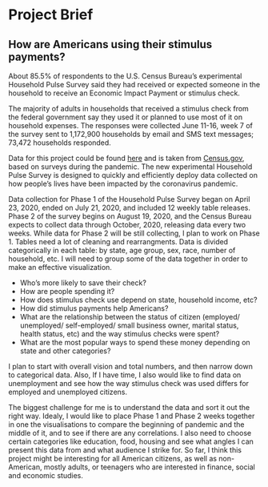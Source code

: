 # Project Brief

## How are Americans using their stimulus payments?

About 85.5% of respondents to the U.S. Census Bureau’s experimental Household Pulse Survey said they had received or expected someone in the household to receive an Economic Impact Payment or stimulus check.

The majority of adults in households that received a stimulus check from the federal government say they used it or planned to use most of it on household expenses. The responses were collected June 11-16, week 7 of the survey sent to 1,172,900 households by email and SMS text messages; 73,472 households responded.

Data for this project could be found [here](https://www.census.gov/programs-surveys/household-pulse-survey/data.html#phase1) and is taken from [Census.gov](https://www.census.gov/), based on surveys during the pandemic. The new experimental Household Pulse Survey is designed to quickly and efficiently deploy data collected on how people’s lives have been impacted by the coronavirus pandemic.

Data collection for Phase 1 of the Household Pulse Survey began on April 23, 2020, ended on July 21, 2020, and included 12 weekly table releases. Phase 2 of the survey begins on August 19, 2020, and the Census Bureau expects to collect data through October, 2020, releasing data every two weeks. 
While data for Phase 2 will be still collecting, I plan to work on Phase 1. Tables need a lot of cleaning and rearrangments. Data is divided categorically in each table: by state, age group, sex, race, number of household, etc. I will need to group some of the data together in order to make an effective visualization. 

* Who’s more likely to save their check?
* How are people spending it?
* How does stimulus check use depend on state, household income, etc?
* How did stimulus payments help Americans?
* What are the relationship between the status of citizen (employed/ unemployed/ self-employed/ small business owner, marital status, health status, etc) and the way stimulus checks were spent?
* What are the most popular ways to spend these money depending on state and other categories?

I plan to start with overall vision and total numbers, and then narrow down to categorical data. Also, If I have time, I also would like to find data on unemployment and see how the way stimulus check was used differs for employed and unemployed citizens. 

The biggest challenge for me is to understand the data and sort it out the right way. Idealy, I would like to place Phase 1 and Phase 2 weeks together in one the visualisations to compare the beginning of pandemic and the middle of it, and to see if there are any correlations. I also need to choose certain categories like education, food, housing and see what angles I can present this data from and what audience I strike for. So far, I think this project might be interesting for all American citizens, as well as non-American, mostly adults, or teenagers who are interested in finance, social and economic studies.
